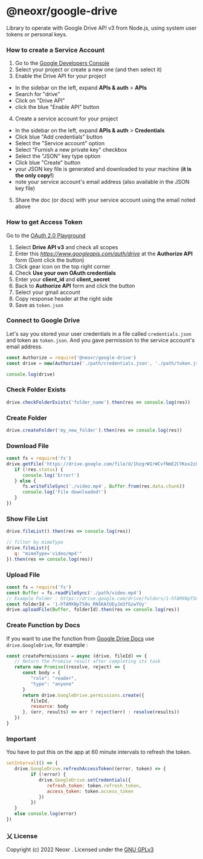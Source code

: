 # @neoxr/google-drive

Library to operate with Google Drive API v3 from Node.js, using system user tokens or personal keys.

### How to create a Service Account

1. Go to the [Google Developers Console](https://console.developers.google.com/project)
2. Select your project or create a new one (and then select it)
3. Enable the Drive API for your project

- In the sidebar on the left, expand **APIs & auth** > **APIs**
- Search for "drive"
- Click on "Drive API"
- click the blue "Enable API" button

4. Create a service account for your project

- In the sidebar on the left, expand **APIs & auth** > **Credentials**
- Click blue "Add credentials" button
- Select the "Service account" option
- Select "Furnish a new private key" checkbox
- Select the "JSON" key type option
- Click blue "Create" button
- your JSON key file is generated and downloaded to your machine (**it is the only copy!**)
- note your service account's email address (also available in the JSON key file)

5. Share the doc (or docs) with your service account using the email noted above

### How to get Access Token

Go to the [OAuth 2.0 Playground](https://developers.google.com/oauthplayground)

1. Select **Drive API v3** and check all scopes
2. Enter this _https://www.googleapis.com/auth/drive_ at the **Authorize API** form (Dont click the button)
3. Click gear icon on the top right corner
4. Check **Use your own OAuth credentials**
5. Enter your **client_id** and **client_secret**
6. Back to **Authorize API** form and click the button
7. Select your gmail account
8. Copy response header at the right side
9. Save as `token.json`

### Connect to Google Drive

Let's say you stored your user credentials in a file called `credentials.json` and token as `token.json`. And you gave permission to the service account's email address.

```js
const Authorize = require('@neoxr/google-drive')
const drive = new(Authorize('./path/credentials.json', './path/token.json'))

console.log(drive)
```

### Check Folder Exists

```js
drive.checkFolderExists('folder_name').then(res => console.log(res))
```

### Create Folder

```js
drive.createFolder('my_new_folder').then(res => console.log(res))
```

### Download File

```js
const fs = require('fs')
drive.getFile('https://drive.google.com/file/d/1hzgrW1rWCvfNmE2CYKov2z8zmzOzSGfq/view?usp=drivesdk').then(res => {
   if (!res.status) {
      console.log('Error!')
   } else {
      fs.writeFileSync('./video.mp4', Buffer.from(res.data.chunk))
      console.log('File downloaded!')
   }
})
```

### Show File List

```js
drive.fileList().then(res => console.log(res))

// filter by mimeType
drive.fileList({
   q: "mimeType='video/mp4'"
}).then(res => console.log(res))

```

### Upload File

```js
const fs = require('fs')
const Buffer = fs.readFileSync('./path/video.mp4')
// Example Folder : https://drive.google.com/drive/folders/1-hTAMXNpTS0o_RNSKAtUEyJm3fGzwYUy
const folderId = '1-hTAMXNpTS0o_RNSKAtUEyJm3fGzwYUy'
drive.uploadFile(Buffer, folderId).then(res => console.log(res))
```

### Create Function by Docs

If you want to use the function from [Google Drive Docs](https://developers.google.com/drive/api/guides/about-sdk) use `drive.GoogleDrive`, for example :

```js
const createPermissions = async (drive, fileId) => {
   // Return the Promise result after completing its task
   return new Promise((resolve, reject) => {
      const body = {
         "role": "reader",
         "type": "anyone"
      }
      return drive.GoogleDrive.permissions.create({
         fileId,
         resource: body
      }, (err, results) => err ? reject(err) : resolve(results))
   })
}
```

### Important

You have to put this on the app at 60 minute intervals to refresh the token.

```js
setInterval(() => {
   drive.GoogleDrive.refreshAccessToken((error, token) => {
         if (!error) {
            drive.GoogleDrive.setCredentials({
               refresh_token: token.refresh_token,
               access_token: token.access_token
            })
         })
   }
   else console.log(error)
})
```

### 乂  License
Copyright (c) 2022 Neoxr . Licensed under the [GNU GPLv3](https://github.com/neoxr/google-drive/blob/master/LICENSE)